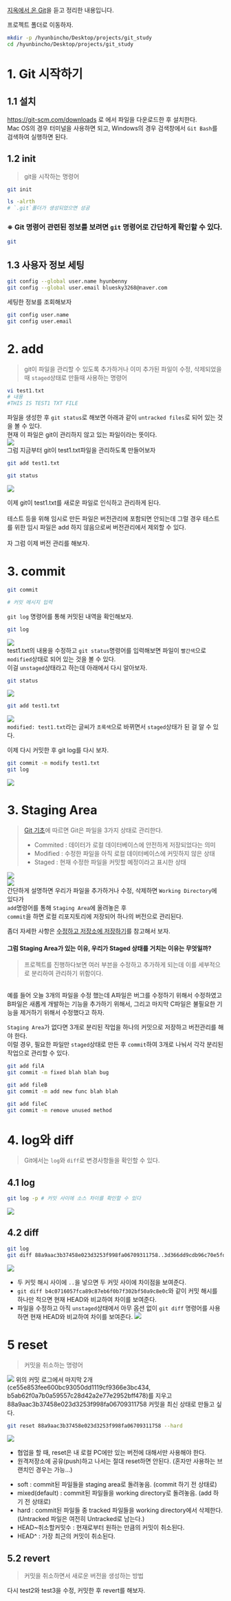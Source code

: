 [지옥에서 온 Git](https://www.inflearn.com/course/lecture?courseSlug=%EC%A7%80%EC%98%A5%EC%97%90%EC%84%9C-%EC%98%A8-git&unitId=11599)을 듣고 정리한 내용입니다.

프로젝트 폴더로 이동하자.
```bash
mkdir -p /hyunbincho/Desktop/projects/git_study
cd /hyunbincho/Desktop/projects/git_study
```

# 1. Git 시작하기
## 1.1 설치
https://git-scm.com/downloads 로 에서 파일을 다운로드한 후 설치한다.<br/>
Mac OS의 경우 터미널을 사용하면 되고, Windows의 경우 검색창에서 `Git Bash`를 검색하여 실행하면 된다. 

## 1.2 init
> git을 시작하는 명령어
```bash
git init

ls -alrth
# `.git`폴더가 생성되었으면 성공
```
### ※ Git 명령어 관련된 정보를 보려면 `git` 명령어로 간단하게 확인할 수 있다. 
```bash
git
```

## 1.3 사용자 정보 세팅
```bash
git config --global user.name hyunbenny
git config --global user.email bluesky3268@naver.com
```
세팅한 정보를 조회해보자
```bash
git config user.name
git config user.email
```

# 2. add
> git이 파일을 관리할 수 있도록 추가하거나 이미 추가된 파일이 수정, 삭제되었을 때 `staged`상태로 만들때 사용하는 명령어 
```bash
vi test1.txt
# 내용
#THIS IS TEST1 TXT FILE
```
파일을 생성한 후 `git status`로 해보면 아래과 같이 `untracked files`로 되어 있는 것을 볼 수 있다.<br/>
현재 이 파일은 git이 관리하지 않고 있는 파일이라는 뜻이다.<br/>
![](img/1/1_untracked.png)
<br/>
그럼 지금부터 git이 test1.txt파일을 관리하도록 만들어보자
```bash
git add test1.txt

git status
```
![](img/1/2_tracked.png)<br/>

이제 git이 test1.txt를 새로운 파일로 인식하고 관리하게 된다.<br/>
<br/>
테스트 등을 위해 임시로 만든 파일은 버전관리에 포함되면 안되는데 그럴 경우 테스트를 위한 임시 파일은 add 하지 않음으로써 버전관리에서 제외할 수 있다.<br/>
<br/>
자 그럼 이제 버전 관리를 해보자.
# 3. commit
```bash
git commit

# 커밋 메시지 입력
```

`git log` 명령어를 통해 커밋된 내역을 확인해보자.
```bash
git log
```
![](img/1/3_gitLog_afterCommit.png)<br/>
test1.txt의 내용을 수정하고 `git status`명령어를 입력해보면 파일이 `빨간색`으로 `modified`상태로 되어 있는 것을 볼 수 있다.<br/>
이걸 `unstaged`상태라고 하는데 아래에서 다시 알아보자.
```bash
git status
```
![](img/1/4_gitStatus_afterModify.png)<br/>
```bash
git add test1.txt
```
![](img/1/6_gitStatusAfterAdd.png)<br/>
`modified: test1.txt`라는 글씨가 `초록색`으로 바뀌면서 `staged`상태가 된 걸 알 수 있다.

이제 다시 커밋한 후 git log를 다시 보자.
```bash
git commit -m modify test1.txt
git log
```

![](img/1/7_gitLog_afterModify.png)

# 3. Staging Area
> [Git 기초](https://git-scm.com/book/ko/v2/%EC%8B%9C%EC%9E%91%ED%95%98%EA%B8%B0-Git-%EA%B8%B0%EC%B4%88)에 따르면 Git은 파일을 3가지 상태로 관리한다.
> - Commited : 데이터가 로컬 데이터베이스에 안전하게 저장되었다는 의미
> - Modified : 수정한 파일을 아직 로컬 데이터베이스에 커밋하지 않은 상태
> - Staged : 현재 수정한 파일을 커밋할 예정이라고 표시한 상태

![](https://git-scm.com/book/en/v2/images/areas.png)<br/>
![](https://git-scm.com/book/en/v2/images/lifecycle.png)<br/>
간단하게 설명하면 
우리가 파일을 추가하거나 수정, 삭제하면 `Working Directory`에 있다가<br/>
`add`명령어를 통해 `Staging Area`에 올려놓은 후 <br/>
`commit`을 하면 로컬 리포지토리에 저장되어 하나의 버전으로 관리된다.
<br/>

좀더 자세한 사항은 [수정하고 저장소에 저장하기](https://git-scm.com/book/ko/v2/Git%EC%9D%98-%EA%B8%B0%EC%B4%88-%EC%88%98%EC%A0%95%ED%95%98%EA%B3%A0-%EC%A0%80%EC%9E%A5%EC%86%8C%EC%97%90-%EC%A0%80%EC%9E%A5%ED%95%98%EA%B8%B0)를 참고해서 보자.

#### 그럼 Staging Area가 있는 이유, 우리가 Staged 상태를 거치는 이유는 무엇일까?
> 프로젝트를 진행하다보면 여러 부븐을 수정하고 추가하게 되는데 이를 세부적으로 분리하여 관리하기 위함이다.

<br/>
예를 들어 오늘 3개의 파일을 수정 했는데 
A파일은 버그를 수정하기 위해서 수정하였고<br/>
B파일은 새롭게 개발하는 기능을 추가하기 위해서, 
그리고 마지막 C파일은 불필요한 기능을 제거하기 위해서 수정했다고 하자.<br/>

`Staging Area`가 없다면 3개로 분리된 작업을 하나의 커밋으로 저장하고 버전관리를 해야 한다.<br/>
이럴 경우, 필요한 파일만 `staged`상태로 만든 후 `commit`하여 3개로 나눠서 각각 분리된 작업으로 관리할 수 있다.
```bash
git add filA
git commit -m fixed blah blah bug

git add fileB
git commit -m add new func blah blah

git add fileC
git commit -m remove unused method
```

# 4. log와 diff
> Git에서는 `log`와 `diff`로 변경사항들을 확인할 수 있다.
## 4.1 log
```bash
git log -p # 커밋 사이에 소스 차이를 확인할 수 있다
```
![](img/1/8_gitLog_optionP.png)<br/>

## 4.2 diff
```bash
git log 
git diff 88a9aac3b37458e023d3253f998fa06709311758..3d366dd9cdb96c70e5fdac06d299f73d07e232c5
```
![](img/1/9_gitDiff.png)<br/>
- 두 커밋 해시 사이에 `..`을 넣으면 두 커밋 사이에 차이점을 보여준다.
- `git diff b4c0716057fca89c87eb6f0b7f302bf50a9c8e0c`와 같이 커밋 해시를 하나만 적으면 현재 HEAD와 비교하여 차이를 보여준다. 
- 파일을 수정하고 아직 `unstaged`상태에서 아무 옵션 없이 `git diff` 명령어를 사용하면 현재 HEAD와 비교하여 차이를 보여준다.
![](img/1/10_gitDiff2.png)

# 5 reset
> 커밋을 취소하는 명령어
 
![](img/1/11_gitLogForReset.png)
위의 커밋 로그에서 마지막 2개(ce55e853fee600bc93050dd1119cf9366e3bc434, b5ab62f0a7b0a59557c28d42a2e77e2952bff478)를 지우고 88a9aac3b37458e023d3253f998fa06709311758 커밋을 최신 상태로 만들고 싶다.

```bash
git reset 88a9aac3b37458e023d3253f998fa06709311758 --hard 
```
![](img/1/12_gitLog_afterGitReset.png)
* 협업을 할 때, reset은 내 로컬 PC에만 있는 버전에 대해서만 사용해야 한다.
* 원격저장소에 공유(push)하고 나서는 절대 reset하면 안된다. (혼자만 사용하는 브랜치인 경우는 가능...)

- soft : commit된 파일들을 staging area로 돌려놓음. (commit 하기 전 상태로)
- mixed(default) : commit된 파일들을 working directory로 돌려놓음. (add 하기 전 상태로)
- hard : commit된 파일들 중 tracked 파일들을 working directory에서 삭제한다. (Untracked 파일은 여전히 Untracked로 남는다.)
- HEAD~취소할커밋수 : 현재로부터 원하는 만큼의 커밋이 취소된다.
- HEAD^ : 가장 최근의 커밋이 취소된다.


## 5.2 revert
> 커밋을 취소하면서 새로운 버전을 생성하는 방법

다시 test2와 test3을 수정, 커밋한 후 revert를 해보자.

